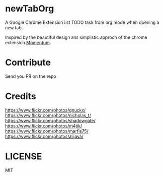 
newTabOrg
=======

A Google Chrome Extension list TODO task from org mode when opening a new tab.

Inspired by the beautiful design ans simplistic approch of the chrome extension [Momentum](https://chrome.google.com/webstore/detail/momentum/laookkfknpbbblfpciffpaejjkokdgca).


# Contribute

Send you PR on the repo



# Credits

https://www.flickr.com/photos/gnuckx/
https://www.flickr.com/photos/nicholas_t/
https://www.flickr.com/photos/shadowgate/
https://www.flickr.com/photos/m4tik/
https://www.flickr.com/photos/marfis75/
https://www.flickr.com/photos/alijava/

# LICENSE

MIT
